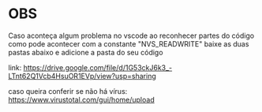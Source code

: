 # OBS

Caso aconteça algum problema no vscode ao reconhecer partes do código como pode acontecer com a constante "NVS_READWRITE" baixe as duas pastas abaixo e adicione a pasta do seu código

link: https://drive.google.com/file/d/1G53ckJ6k3_-LTnt62Q1Vcb4HsuOR1EVp/view?usp=sharing

caso queira conferir se não há vírus: https://www.virustotal.com/gui/home/upload
